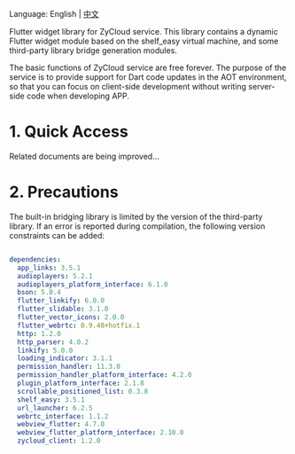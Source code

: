 Language: English | [中文](https://github.com/yangfanyu/zycloud_widget/blob/main/README.zh-cn.md)

Flutter widget library for ZyCloud service. This library contains a dynamic Flutter widget module based on the shelf_easy virtual machine, and some third-party library bridge generation modules.

The basic functions of ZyCloud service are free forever. The purpose of the service is to provide support for Dart code updates in the AOT environment, so that you can focus on client-side development without writing server-side code when developing APP.

# 1. Quick Access

Related documents are being improved...

# 2. Precautions

The built-in bridging library is limited by the version of the third-party library. If an error is reported during compilation, the following version constraints can be added:

```yaml

dependencies:
  app_links: 3.5.1
  audioplayers: 5.2.1
  audioplayers_platform_interface: 6.1.0
  bson: 5.0.4
  flutter_linkify: 6.0.0
  flutter_slidable: 3.1.0
  flutter_vector_icons: 2.0.0
  flutter_webrtc: 0.9.48+hotfix.1
  http: 1.2.0
  http_parser: 4.0.2
  linkify: 5.0.0
  loading_indicator: 3.1.1
  permission_handler: 11.3.0
  permission_handler_platform_interface: 4.2.0
  plugin_platform_interface: 2.1.8
  scrollable_positioned_list: 0.3.8
  shelf_easy: 3.5.1
  url_launcher: 6.2.5
  webrtc_interface: 1.1.2
  webview_flutter: 4.7.0
  webview_flutter_platform_interface: 2.10.0
  zycloud_client: 1.2.0

```